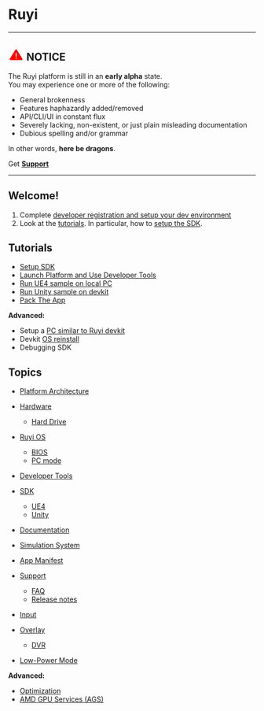 # Ruyi

---
## ![](/docs/img/warning.png) NOTICE
The Ruyi platform is still in an __early alpha__ state.  
You may experience one or more of the following:

* General brokenness
* Features haphazardly added/removed
* API/CLI/UI in constant flux
* Severely lacking, non-existent, or just plain misleading documentation
* Dubious spelling and/or grammar

In other words, __here be dragons__.

Get __[Support](topics/support.md)__

---

## Welcome!

1. Complete [developer registration and setup your dev environment](topics/dev_onboarding.md)
1. Look at the [tutorials](#tutorials).  In particular, how to [setup the SDK](tutorials/setup.md).

## Tutorials

* [Setup SDK](tutorials/setup.md)
* [Launch Platform and Use Developer Tools](tutorials/layer0_devtools.md)
* [Run UE4 sample on local PC](tutorials/run_ue4_sample_pc.md)
* [Run Unity sample on devkit](tutorials/run_unity_sample_console.md)
* [Pack The App](tutorials/how_to_pack.md)

__Advanced:__

* Setup a [PC similar to Ruyi devkit](topics/simulation_system.md)
* Devkit [OS reinstall](topics/os.md#Installation)
* Debugging SDK

## Topics

* [Platform Architecture](topics/layer0.md)
* [Hardware](topics/hardware.md)
    * [Hard Drive](topics/harddrive.md)
* [Ruyi OS](topics/os.md)
    * [BIOS](topics/bios.md)
    * [PC mode](topics/pc_mode.md)
* [Developer Tools](topics/devtool.md)
* [SDK](topics/sdk.md)
    * [UE4](topics/ue4.md)
    * [Unity](topics/unity.md)
* [Documentation](topics/docs.md)
* [Simulation System](topics/simulation_system.md)
* [App Manifest](topics/app_metadata.md)
* [Support](topics/support.md)
    * [FAQ](faq.md)
    * [Release notes](topics/release_notes.md)

* [Input](topics/input.md)
* [Overlay](topics/overlay.md)
    * [DVR](topics/dvr.md)
* [Low-Power Mode](topics/lpm.md)

__Advanced:__

* [Optimization](topics/optimization.md)
* [AMD GPU Services (AGS)](topics/amd_gpu_services.md)

